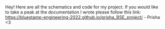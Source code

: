  Hey! Here are all the schematics and code for my project. If you would like to take a peak at the documentation I wrote please follow this link: https://bluestamp-engineering-2022.github.io/prisha_BSE_project/ - Prisha <3
